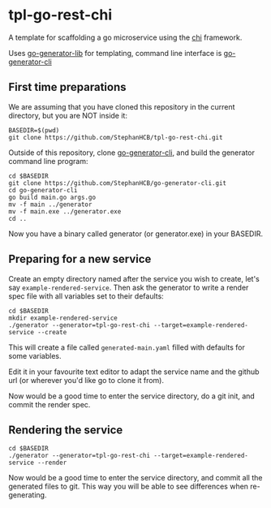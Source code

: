 # tpl-go-rest-chi

A template for scaffolding a go microservice using the [chi](https://github.com/go-chi/chi) framework.

Uses [go-generator-lib](https://github.com/StephanHCB/go-generator-lib) for templating, command line
interface is [go-generator-cli](https://github.com/StephanHCB/go-generator-cli)

## First time preparations

We are assuming that you have cloned this repository in the current directory, but you are NOT inside it:

```
BASEDIR=$(pwd)
git clone https://github.com/StephanHCB/tpl-go-rest-chi.git
```

Outside of this repository, clone [go-generator-cli](https://github.com/StephanHCB/go-generator-cli), 
and build the generator command line program:

```
cd $BASEDIR
git clone https://github.com/StephanHCB/go-generator-cli.git
cd go-generator-cli
go build main.go args.go
mv -f main ../generator
mv -f main.exe ../generator.exe
cd ..
```

Now you have a binary called generator (or generator.exe) in your BASEDIR.

## Preparing for a new service

Create an empty directory named after the service you wish to create, let's say `example-rendered-service`.
Then ask the generator to write a render spec file with all variables set to their defaults:

```
cd $BASEDIR
mkdir example-rendered-service
./generator --generator=tpl-go-rest-chi --target=example-rendered-service --create
```

This will create a file called `generated-main.yaml` filled with defaults for some variables.

Edit it in your favourite text editor to adapt the service name and the github url 
(or wherever you'd like go to clone it from).

Now would be a good time to enter the service directory, do a git init, 
and commit the render spec.

## Rendering the service

```
cd $BASEDIR
./generator --generator=tpl-go-rest-chi --target=example-rendered-service --render
``` 

Now would be a good time to enter the service directory, and commit all the generated files to git.
This way you will be able to see differences when re-generating.
